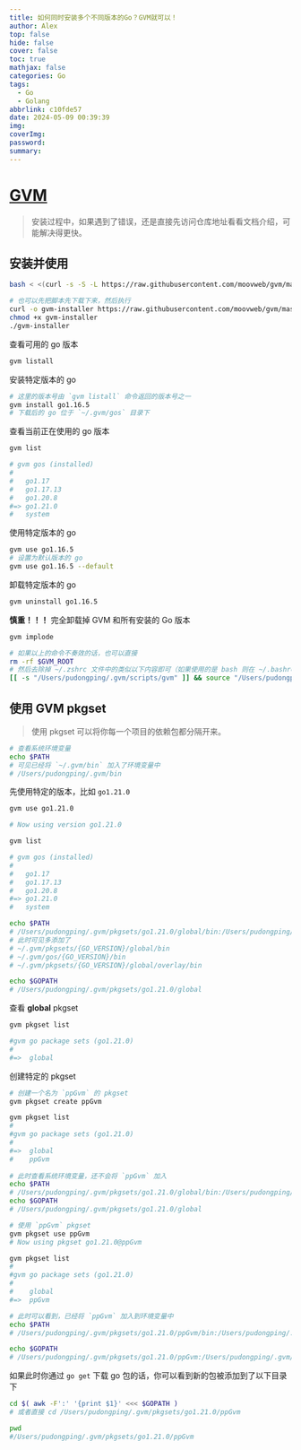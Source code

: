 ```yaml
---
title: 如何同时安装多个不同版本的Go？GVM就可以！
author: Alex
top: false
hide: false
cover: false
toc: true
mathjax: false
categories: Go
tags:
  - Go
  - Golang
abbrlink: c10fde57
date: 2024-05-09 00:39:39
img:
coverImg:
password:
summary:
---
```


# [GVM](https://github.com/moovweb/gvm)

> 安装过程中，如果遇到了错误，还是直接先访问仓库地址看看文档介绍，可能解决得更快。

## 安装并使用

```bash
bash < <(curl -s -S -L https://raw.githubusercontent.com/moovweb/gvm/master/binscripts/gvm-installer)

# 也可以先把脚本先下载下来，然后执行
curl -o gvm-installer https://raw.githubusercontent.com/moovweb/gvm/master/binscripts/gvm-installer
chmod +x gvm-installer
./gvm-installer
```

查看可用的 go 版本

```bash
gvm listall
```

安装特定版本的 go

```bash
# 这里的版本号由 `gvm listall` 命令返回的版本号之一
gvm install go1.16.5
# 下载后的 go 位于 `~/.gvm/gos` 目录下
```

查看当前正在使用的 go 版本

```bash
gvm list

# gvm gos (installed)
#
#   go1.17
#   go1.17.13
#   go1.20.8
#=> go1.21.0
#   system
```

使用特定版本的 go

```bash
gvm use go1.16.5
# 设置为默认版本的 go
gvm use go1.16.5 --default
```

卸载特定版本的 go

```bash
gvm uninstall go1.16.5
```

**慎重！！！** 完全卸载掉 GVM 和所有安装的 Go 版本

```bash
gvm implode

# 如果以上的命令不奏效的话，也可以直接
rm -rf $GVM_ROOT
# 然后去除掉 ~/.zshrc 文件中的类似以下内容即可（如果使用的是 bash 则在 ~/.bashrc 文件中）
[[ -s "/Users/pudongping/.gvm/scripts/gvm" ]] && source "/Users/pudongping/.gvm/scripts/gvm"
```

## 使用 GVM pkgset

> 使用 pkgset 可以将你每一个项目的依赖包都分隔开来。

```bash
# 查看系统环境变量
echo $PATH
# 可见已经将 `~/.gvm/bin` 加入了环境变量中
# /Users/pudongping/.gvm/bin
```

先使用特定的版本，比如 `go1.21.0`

```bash
gvm use go1.21.0

# Now using version go1.21.0

gvm list

# gvm gos (installed)
#
#   go1.17
#   go1.17.13
#   go1.20.8
#=> go1.21.0
#   system

echo $PATH
# /Users/pudongping/.gvm/pkgsets/go1.21.0/global/bin:/Users/pudongping/.gvm/gos/go1.21.0/bin:/Users/pudongping/.gvm/pkgsets/go1.21.0/global/overlay/bin:/Users/pudongping/.gvm/bin
# 此时可见多添加了
# ~/.gvm/pkgsets/{GO_VERSION}/global/bin
# ~/.gvm/gos/{GO_VERSION}/bin
# ~/.gvm/pkgsets/{GO_VERSION}/global/overlay/bin

echo $GOPATH
# /Users/pudongping/.gvm/pkgsets/go1.21.0/global
```

查看 **global** pkgset

```bash
gvm pkgset list

#gvm go package sets (go1.21.0)
#
#=>  global
```

创建特定的 pkgset

```bash
# 创建一个名为 `ppGvm` 的 pkgset
gvm pkgset create ppGvm

gvm pkgset list
#
#gvm go package sets (go1.21.0)
#
#=>  global
#    ppGvm
 
# 此时查看系统环境变量，还不会将 `ppGvm` 加入    
echo $PATH
# /Users/pudongping/.gvm/pkgsets/go1.21.0/global/bin:/Users/pudongping/.gvm/gos/go1.21.0/bin:/Users/pudongping/.gvm/pkgsets/go1.21.0/global/overlay/bin:/Users/pudongping/.gvm/bin
echo $GOPATH
# /Users/pudongping/.gvm/pkgsets/go1.21.0/global

# 使用 `ppGvm` pkgset
gvm pkgset use ppGvm
# Now using pkgset go1.21.0@ppGvm

gvm pkgset list
#
#gvm go package sets (go1.21.0)
#
#    global
#=>  ppGvm

# 此时可以看到，已经将 `ppGvm` 加入到环境变量中
echo $PATH
# /Users/pudongping/.gvm/pkgsets/go1.21.0/ppGvm/bin:/Users/pudongping/.gvm/pkgsets/go1.21.0/ppGvm/overlay/bin:/Users/pudongping/.gvm/pkgsets/go1.21.0/global/bin:/Users/pudongping/.gvm/gos/go1.21.0/bin:/Users/pudongping/.gvm/pkgsets/go1.21.0/global/overlay/bin:/Users/pudongping/.gvm/bin

echo $GOPATH
# /Users/pudongping/.gvm/pkgsets/go1.21.0/ppGvm:/Users/pudongping/.gvm/pkgsets/go1.21.0/global
```

如果此时你通过 `go get` 下载 go 包的话，你可以看到新的包被添加到了以下目录下

```bash
cd $( awk -F':' '{print $1}' <<< $GOPATH )
# 或者直接 cd /Users/pudongping/.gvm/pkgsets/go1.21.0/ppGvm

pwd
#/Users/pudongping/.gvm/pkgsets/go1.21.0/ppGvm
```
